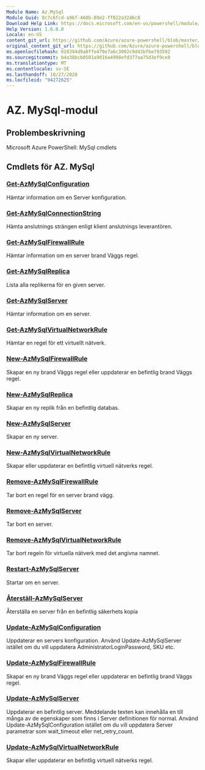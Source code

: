 ```yaml
---
Module Name: Az.MySql
Module Guid: 8c7c6fcd-a96f-460b-89e2-ff822a3246c8
Download Help Link: https://docs.microsoft.com/en-us/powershell/module/az.mysql
Help Version: 1.0.0.0
Locale: en-US
content_git_url: https://github.com/Azure/azure-powershell/blob/master/src/MySql/help/Az.MySql.md
original_content_git_url: https://github.com/Azure/azure-powershell/blob/master/src/MySql/help/Az.MySql.md
ms.openlocfilehash: 818394d9a0ffe479e7a6c3002c9d43bfbe793592
ms.sourcegitcommit: b4a38bcb0501a9016a4998efd377aa75d3ef9ce8
ms.translationtype: MT
ms.contentlocale: sv-SE
ms.lasthandoff: 10/27/2020
ms.locfileid: "94272625"
---
```

# AZ. MySql-modul
## Problembeskrivning
Microsoft Azure PowerShell: MySql cmdlets

## Cmdlets för AZ. MySql
### [Get-AzMySqlConfiguration](Get-AzMySqlConfiguration.md)
Hämtar information om en Server konfiguration.

### [Get-AzMySqlConnectionString](Get-AzMySqlConnectionString.md)
Hämta anslutnings strängen enligt klient anslutnings leverantören.

### [Get-AzMySqlFirewallRule](Get-AzMySqlFirewallRule.md)
Hämtar information om en server brand Väggs regel.

### [Get-AzMySqlReplica](Get-AzMySqlReplica.md)
Lista alla replikerna för en given server.

### [Get-AzMySqlServer](Get-AzMySqlServer.md)
Hämtar information om en server.

### [Get-AzMySqlVirtualNetworkRule](Get-AzMySqlVirtualNetworkRule.md)
Hämtar en regel för ett virtuellt nätverk.

### [New-AzMySqlFirewallRule](New-AzMySqlFirewallRule.md)
Skapar en ny brand Väggs regel eller uppdaterar en befintlig brand Väggs regel.

### [New-AzMySqlReplica](New-AzMySqlReplica.md)
Skapar en ny replik från en befintlig databas.

### [New-AzMySqlServer](New-AzMySqlServer.md)
Skapar en ny server.

### [New-AzMySqlVirtualNetworkRule](New-AzMySqlVirtualNetworkRule.md)
Skapar eller uppdaterar en befintlig virtuell nätverks regel.

### [Remove-AzMySqlFirewallRule](Remove-AzMySqlFirewallRule.md)
Tar bort en regel för en server brand vägg.

### [Remove-AzMySqlServer](Remove-AzMySqlServer.md)
Tar bort en server.

### [Remove-AzMySqlVirtualNetworkRule](Remove-AzMySqlVirtualNetworkRule.md)
Tar bort regeln för virtuella nätverk med det angivna namnet.

### [Restart-AzMySqlServer](Restart-AzMySqlServer.md)
Startar om en server.

### [Återställ-AzMySqlServer](Restore-AzMySqlServer.md)
Återställa en server från en befintlig säkerhets kopia

### [Update-AzMySqlConfiguration](Update-AzMySqlConfiguration.md)
Uppdaterar en servers konfiguration.
Använd Update-AzMySqlServer istället om du vill uppdatera AdministratorLoginPassword, SKU etc.

### [Update-AzMySqlFirewallRule](Update-AzMySqlFirewallRule.md)
Skapar en ny brand Väggs regel eller uppdaterar en befintlig brand Väggs regel.

### [Update-AzMySqlServer](Update-AzMySqlServer.md)
Uppdaterar en befintlig server.
Meddelande texten kan innehålla en till många av de egenskaper som finns i Server definitionen för normal.
Använd Update-AzMySqlConfiguration istället om du vill uppdatera Server parametrar som wait_timeout eller net_retry_count.

### [Update-AzMySqlVirtualNetworkRule](Update-AzMySqlVirtualNetworkRule.md)
Skapar eller uppdaterar en befintlig virtuell nätverks regel.

